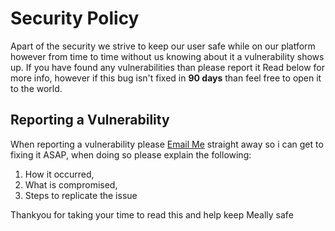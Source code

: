 # Security Policy
Apart of the security we strive to keep our user safe while on our platform however from time to time without us knowing about it a vulnerability shows up. If you have found any vulnerabilities than please report it Read below for more info, however if this bug isn't fixed in **90 days** than feel free to open it to the world. 


## Reporting a Vulnerability
When reporting a vulnerability please [Email Me](jacob35422@gmail.com) straight away so i can get to fixing it ASAP, when doing so please explain the following:
1. How it occurred, 
2. What is compromised, 
3. Steps to replicate the issue


Thankyou for taking your time to read this and help keep Meally safe